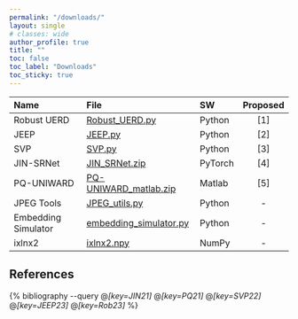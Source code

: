 ```yaml
---
permalink: "/downloads/"
layout: single
# classes: wide
author_profile: true
title: ""
toc: false
toc_label: "Downloads"
toc_sticky: true
---
```


<!-- See also https://github.com/inukshuk/jekyll-scholar to customize your references -->


<!-- Downloads-->

| Name                 | File                                                            | SW      | Proposed |
| :--------------------| :-------------------------------------------------------------- | :-----  | :------: |
| Robust UERD          | [Robust_UERD.py](/assets/scripts/Robust_UERD.py)                | Python  |    [1]   |
| JEEP                 | [JEEP.py](/assets/scripts/JEEP.py)                              | Python  |    [2]   |
| SVP                  | [SVP.py](/assets/scripts/SVP.py)                                | Python  |    [3]   |
| JIN-SRNet            | [JIN_SRNet.zip](/assets/scripts/JIN_SRNet.zip)                  | PyTorch |    [4]   |
| PQ-UNIWARD           | [PQ-UNIWARD_matlab.zip](/assets/scripts/PQ-UNIWARD_matlab.zip)  | Matlab  |    [5]   |
| JPEG Tools           | [JPEG_utils.py](/assets/scripts/JPEG_utils.py)                  | Python  |     -    |
| Embedding Simulator  | [embedding_simulator.py](/assets/scripts/embedding_simulator.py)| Python  |     -    |
| ixlnx2               | [ixlnx2.npy](/assets/scripts/ixlnx2.npy)                        | NumPy   |     -    |

References
----------

{% bibliography --query @*[key=JIN21]* @*[key=PQ21]* @*[key=SVP22]* @*[key=JEEP23]* @*[key=Rob23]* %}
